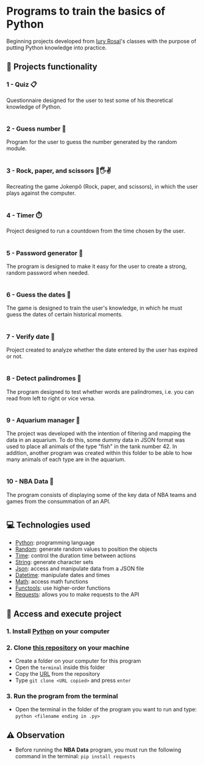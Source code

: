 # Programs to train the basics of Python
Beginning projects developed from [Iury Rosal](https://www.youtube.com/@IuryRosal)'s classes with the purpose of putting Python knowledge into practice.

## 🔨 Projects functionality

### 1 - Quiz 📋
Questionnaire designed for the user to test some of his theoretical knowledge of Python.

#

### 2 - Guess number 🔢
Program for the user to guess the number generated by the random module.

#

### 3 - Rock, paper, and scissors 👊🖐️✌
Recreating the game Jokenpô (Rock, paper, and scissors), in which the user plays against the computer.

#

### 4 - Timer ⏱️
Project designed to run a countdown from the time chosen by the user.

#

### 5 - Password generator 🔑
The program is designed to make it easy for the user to create a strong, random password when needed.

#

### 6 - Guess the dates 📅
The game is designed to train the user's knowledge, in which he must guess the dates of certain historical moments. 

#

### 7 - Verify date 📆
Project created to analyze whether the date entered by the user has expired or not.

#

### 8 - Detect palindromes 🔄
The program designed to test whether words are palindromes, i.e. you can read from left to right or vice versa.

#

### 9 - Aquarium manager 🐠
The project was developed with the intention of filtering and mapping the data in an aquarium. To do this, some dummy data in JSON format was used to place all animals of the type "fish" in the tank number 42. In addition, another program was created within this folder to be able to how many animals of each type are in the aquarium.

#

### 10 - NBA Data 🏀
The program consists of displaying some of the key data of NBA teams and games from the consummation of an API.

#

## 💻 Technologies used 
* [Python](https://docs.python.org/pt-br/3/tutorial/): programming language
* [Random](https://docs.python.org/pt-br/3.7/library/random.html): generate random values to position the objects
* [Time](https://docs.python.org/pt-br/3/library/time.html): control the duration time between actions
* [String](https://docs.python.org/pt-br/3.9/library/string.html): generate character sets
* [Json](https://docs.python.org/pt-br/3/library/json.html): access and manipulate data from a JSON file
* [Datetime](https://docs.python.org/pt-br/3/library/datetime.html): manipulate dates and times
* [Math](https://docs.python.org/pt-br/3/library/math.html): access math functions
* [Functools](https://docs.python.org/pt-br/3/library/functools.html): use higher-order functions
* [Requests](https://requests.readthedocs.io/projects/pt/pt_BR/latest/user/quickstart.html): allows you to make requests to the API

## 📁 Access and execute project
### 1. Install [Python](https://www.python.org/downloads/) on your computer

### 2. Clone [this repository](https://github.com/ArturColen/Python-projects) on your machine
* Create a folder on your computer for this program
* Open the `terminal` inside this folder
* Copy the [URL](https://github.com/ArturColen/Python-projects.git) from the repository
* Type `git clone <URL copied>` and press `enter`

### 3. Run the program from the terminal
* Open the terminal in the folder of the program you want to run and type: `python <filename ending in .py>`

## ⚠️ Observation
* Before running the **NBA Data** program, you must run the following command in the terminal: `pip install requests`

